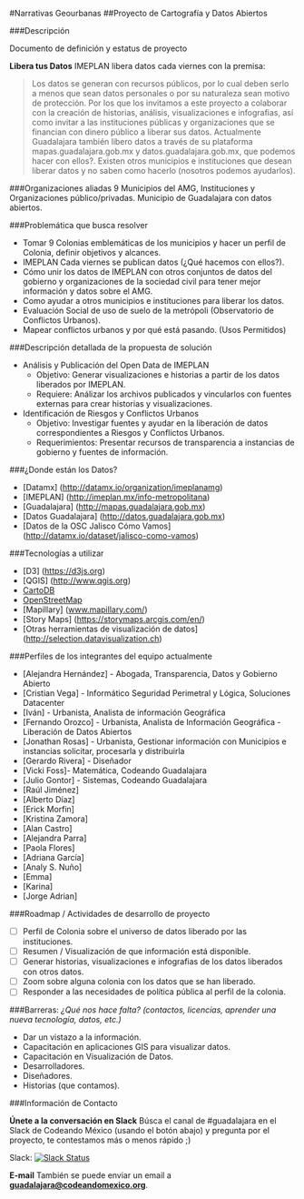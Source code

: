 
#Narrativas Geourbanas
##Proyecto de Cartografía y Datos Abiertos

###Descripción

Documento de definición y estatus de proyecto

  **Libera tus Datos**
  IMEPLAN libera datos cada viernes con la premisa: 
  >Los datos se generan con recursos públicos, por lo cual deben serlo a menos que sean datos personales o por su naturaleza sean motivo de protección.
  Por los que los invitamos a este proyecto a colaborar con la creación de historias, análisis, visualizaciones e infografias, así como invitar a las instituciones públicas y organizaciones que se financian con dinero público a liberar sus datos.
  Actualmente Guadalajara también libero datos a través de su plataforma mapas.guadalajara.gob.mx y datos.guadalajara.gob.mx, que podemos hacer con ellos?.
  Existen otros municipios e instituciones que desean liberar datos y no saben como hacerlo (nosotros podemos ayudarlos).
    
###Organizaciones aliadas
  9 Municipios del AMG, Instituciones y Organizaciones público/privadas.
  Municipio de Guadalajara con datos abiertos.
  
###Problemática que busca resolver
  * Tomar 9 Colonias emblemáticas de los municipios y hacer un perfil de Colonia, definir objetivos y alcances.
  * IMEPLAN Cada viernes se publican datos (¿Qué hacemos con ellos?).
  * Cómo unir los datos de IMEPLAN con otros conjuntos de datos del gobierno y organizaciones de la sociedad civil para tener mejor información y datos sobre el AMG. 
  * Como ayudar a otros municipios e instituciones para liberar los datos.
  * Evaluación Social de uso de suelo de la metrópoli (Observatorio de Conflictos Urbanos).
  * Mapear conflictos urbanos y por qué está pasando. (Usos Permitidos)
    
###Descripción detallada de la propuesta de solución
  * Análisis y Publicación del Open Data de IMEPLAN
    * Objetivo: Generar visualizaciones e historias a partir de los datos liberados por IMEPLAN. 
    * Requiere: Análizar los archivos publicados y vincularlos con fuentes externas para crear historias y visualizaciones.
  * Identificación de Riesgos y Conflictos Urbanos
    * Objetivo: Investigar fuentes y ayudar en la liberación de datos correspondientes a Riesgos y Conflictos Urbanos.
    * Requerimientos: Presentar recursos de transparencia a instancias de gobierno y fuentes de información.

###¿Donde están los Datos?
  * [Datamx]  (http://datamx.io/organization/imeplanamg)
  * [IMEPLAN] (http://imeplan.mx/info-metropolitana)
  * [Guadalajara] (http://mapas.guadalajara.gob.mx)
  * [Datos Guadalajara] (http://datos.guadalajara.gob.mx)
  * [Datos de la OSC Jalisco Cómo Vamos] (http://datamx.io/dataset/jalisco-como-vamos)

###Tecnologías a utilizar
  * [D3] (https://d3js.org)
  * [QGIS] (http://www.qgis.org) 
  * [CartoDB](https://cartodb.com)
  * [OpenStreetMap](https://www.openstreetmap.org/)
  * [Mapillary] (www.mapillary.com/)
  * [Story Maps] (https://storymaps.arcgis.com/en/)
  * [Otras herramientas de visualización de datos] (http://selection.datavisualization.ch)
    
###Perfiles de los integrantes del equipo actualmente
  * [Alejandra Hernández] - Abogada, Transparencia, Datos y Gobierno Abierto
  * [Cristian Vega] - Informático Seguridad Perimetral y Lógica, Soluciones Datacenter
  * [Iván] - Urbanista, Analista de información Geográfica
  * [Fernando Orozco] - Urbanista, Analista de Información Geográfica - Liberación de Datos Abiertos
  * [Jonathan Rosas] - Urbanista, Gestionar información con Municipios e instancias solicitar, procesarla y distribuirla
  * [Gerardo Rivera] - Diseñador
  * [Vicki Foss]- Matemática, Codeando Guadalajara
  * [Julio Gontor] - Sistemas, Codeando Guadalajara
  * [Raúl Jiménez]
  * [Alberto Díaz]
  * [Erick Morfin]
  * [Kristina Zamora]
  * [Alan Castro]
  * [Alejandra Parra]
  * [Paola Flores]
  * [Adriana García]
  * [Analy S. Nuño]
  * [Emma]
  * [Karina]
  * [Jorge Adrian]
    

###Roadmap / Actividades de desarrollo de proyecto
  
  - [ ] Perfil de Colonia sobre el universo de datos liberado por las instituciones.
  - [ ] Resumen / Visualización de que información está disponible.
  - [ ] Generar historias, visualizaciones e infografias de los datos liberados con otros datos.
  - [ ] Zoom sobre alguna colonia con los datos que se han liberado.
  - [ ] Responder a las necesidades de política pública al perfil de la colonia.
  
###Barreras: 
_¿Qué nos hace falta? (contactos, licencias, aprender una nueva tecnología, datos, etc.)_

  *  Dar un vistazo a la información.
  *  Capacitación en aplicaciones GIS para visualizar datos.
  *  Capacitación en Visualización de Datos.
  *  Desarrolladores.
  *  Diseñadores.
  *  Historias (que contamos).

###Información de Contacto

**Únete a la conversación en Slack**
Búsca el canal de #guadalajara en el Slack de Codeando México (usando el botón abajo) y pregunta por el proyecto, te contestamos más o menos rápido ;)

Slack: [![Slack Status](http://codeandomexico-slack.herokuapp.com/badge.svg)](http://codeandomexico-slack.herokuapp.com/)

**E-mail**
También se puede enviar un email a **guadalajara@codeandomexico.org**.

